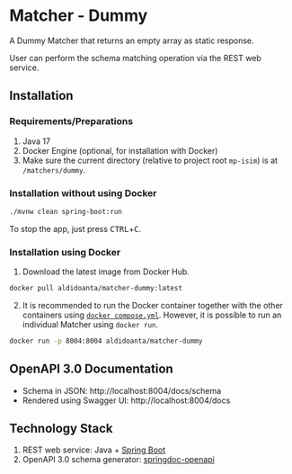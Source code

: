 # Matcher - Dummy

A Dummy Matcher that returns an empty array as static response.

User can perform the schema matching operation via the REST web service.

## Installation
### Requirements/Preparations
1. Java 17
2. Docker Engine (optional, for installation with Docker)
3. Make sure the current directory (relative to project root `mp-isim`) is at `/matchers/dummy`.

### Installation without using Docker
```bash
./mvnw clean spring-boot:run
```
To stop the app, just press <kbd>CTRL</kbd>+<kbd>C</kbd>.

### Installation using Docker
1. Download the latest image from Docker Hub.
```bash
docker pull aldidoanta/matcher-dummy:latest
```
2. It is recommended to run the Docker container together with the other containers using [`docker compose.yml`](../../docker-compose.yml). However, it is possible to run an individual Matcher using `docker run`.
```bash
docker run -p 8004:8004 aldidoanta/matcher-dummy
```

## OpenAPI 3.0 Documentation
- Schema in JSON: http://localhost:8004/docs/schema
- Rendered using Swagger UI: http://localhost:8004/docs

## Technology Stack
1. REST web service: Java + [Spring Boot](https://spring.io/projects/spring-boot)
2. OpenAPI 3.0 schema generator: [springdoc-openapi](https://springdoc.org/)
